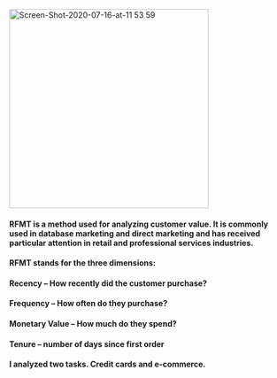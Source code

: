 <img width="360" alt="Screen-Shot-2020-07-16-at-11 53 59" src="https://user-images.githubusercontent.com/87364202/125585282-c5042f96-a642-433d-9c06-e847d0bdce9c.png">

#### RFMT is a method used for analyzing customer value. It is commonly used in database marketing and direct marketing and has received particular attention in retail and professional services industries.

#### RFMT stands for the three dimensions:

#### Recency – How recently did the customer purchase?
#### Frequency – How often do they purchase?
#### Monetary Value – How much do they spend?
#### Tenure – number of days since first order

#### I analyzed two tasks. Credit cards and e-commerce.
